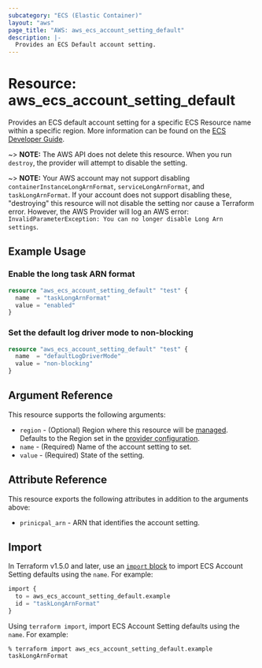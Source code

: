 ```yaml
---
subcategory: "ECS (Elastic Container)"
layout: "aws"
page_title: "AWS: aws_ecs_account_setting_default"
description: |-
  Provides an ECS Default account setting.
---
```


# Resource: aws_ecs_account_setting_default

Provides an ECS default account setting for a specific ECS Resource name within a specific region. More information can be found on the [ECS Developer Guide](https://docs.aws.amazon.com/AmazonECS/latest/developerguide/ecs-account-settings.html).

~> **NOTE:** The AWS API does not delete this resource. When you run `destroy`, the provider will attempt to disable the setting.

~> **NOTE:** Your AWS account may not support disabling `containerInstanceLongArnFormat`, `serviceLongArnFormat`, and `taskLongArnFormat`. If your account does not support disabling these, "destroying" this resource will not disable the setting nor cause a Terraform error. However, the AWS Provider will log an AWS error: `InvalidParameterException: You can no longer disable Long Arn settings`.

## Example Usage

### Enable the long task ARN format

```terraform
resource "aws_ecs_account_setting_default" "test" {
  name  = "taskLongArnFormat"
  value = "enabled"
}
```

### Set the default log driver mode to non-blocking

```terraform
resource "aws_ecs_account_setting_default" "test" {
  name  = "defaultLogDriverMode"
  value = "non-blocking"
}
```

## Argument Reference

This resource supports the following arguments:

* `region` - (Optional) Region where this resource will be [managed](https://docs.aws.amazon.com/general/latest/gr/rande.html#regional-endpoints). Defaults to the Region set in the [provider configuration](https://registry.terraform.io/providers/hashicorp/aws/latest/docs#aws-configuration-reference).
* `name` - (Required) Name of the account setting to set.
* `value` - (Required) State of the setting.

## Attribute Reference

This resource exports the following attributes in addition to the arguments above:

* `prinicpal_arn` - ARN that identifies the account setting.

## Import

In Terraform v1.5.0 and later, use an [`import` block](https://developer.hashicorp.com/terraform/language/import) to import ECS Account Setting defaults using the `name`. For example:

```terraform
import {
  to = aws_ecs_account_setting_default.example
  id = "taskLongArnFormat"
}
```

Using `terraform import`, import ECS Account Setting defaults using the `name`. For example:

```console
% terraform import aws_ecs_account_setting_default.example taskLongArnFormat
```
